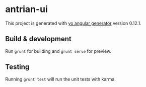 # antrian-ui

This project is generated with [yo angular generator](https://github.com/yeoman/generator-angular)
version 0.12.1.

## Build & development

Run `grunt` for building and `grunt serve` for preview.

## Testing

Running `grunt test` will run the unit tests with karma.
